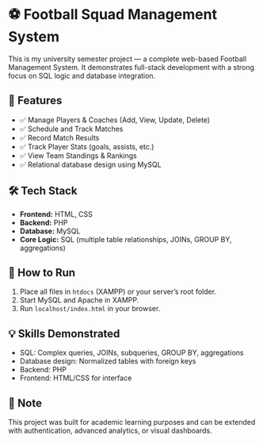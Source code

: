 # ⚽ Football Squad Management System

This is my university semester project — a complete web-based Football Management System. It demonstrates full-stack development with a strong focus on SQL logic and database integration.

## 🧠 Features

- ✅ Manage Players & Coaches (Add, View, Update, Delete)
- ✅ Schedule and Track Matches
- ✅ Record Match Results
- ✅ Track Player Stats (goals, assists, etc.)
- ✅ View Team Standings & Rankings
- ✅ Relational database design using MySQL

## 🛠️ Tech Stack

- **Frontend:** HTML, CSS
- **Backend:** PHP
- **Database:** MySQL
- **Core Logic:** SQL (multiple table relationships, JOINs, GROUP BY, aggregations)

## 🔗 How to Run
1. Place all files in `htdocs` (XAMPP) or your server’s root folder.
2. Start MySQL and Apache in XAMPP.
3. Run `localhost/index.html` in your browser.

## 💡 Skills Demonstrated

- SQL: Complex queries, JOINs, subqueries, GROUP BY, aggregations
- Database design: Normalized tables with foreign keys
- Backend: PHP 
- Frontend: HTML/CSS for interface

## 📌 Note

This project was built for academic learning purposes and can be extended with authentication, advanced analytics, or visual dashboards.


